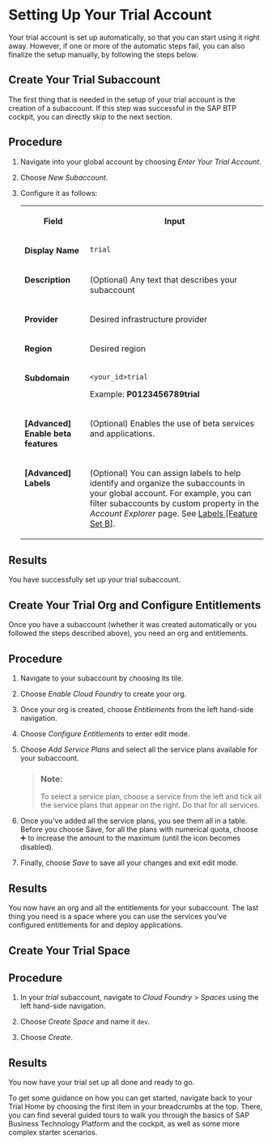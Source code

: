 <!-- loiofa5deb9cc4be4ca58070456cd2c47647 -->

<link rel="stylesheet" type="text/css" href="../css/sap-icons.css"/>

# Setting Up Your Trial Account

Your trial account is set up automatically, so that you can start using it right away. However, if one or more of the automatic steps fail, you can also finalize the setup manually, by following the steps below.

<a name="loio495f2c2fff4341e895eb0fc294991557"/>

<!-- loio495f2c2fff4341e895eb0fc294991557 -->

## Create Your Trial Subaccount

The first thing that is needed in the setup of your trial account is the creation of a subaccount. If this step was successful in the SAP BTP cockpit, you can directly skip to the next section.



## Procedure

1.  Navigate into your global account by choosing *Enter Your Trial Account*.

2.  Choose *New Subaccount*.

3.  Configure it as follows:


    <table>
    <tr>
    <th valign="top">

    Field
    
    </th>
    <th valign="top">

    Input
    
    </th>
    </tr>
    <tr>
    <td valign="top">
    
    **Display Name**
    
    </td>
    <td valign="top">
    
    `trial`
    
    </td>
    </tr>
    <tr>
    <td valign="top">
    
    **Description**
    
    </td>
    <td valign="top">
    
    \(Optional\) Any text that describes your subaccount
    
    </td>
    </tr>
    <tr>
    <td valign="top">
    
    **Provider**
    
    </td>
    <td valign="top">
    
    Desired infrastructure provider
    
    </td>
    </tr>
    <tr>
    <td valign="top">
    
    **Region**
    
    </td>
    <td valign="top">
    
    Desired region
    
    </td>
    </tr>
    <tr>
    <td valign="top">
    
    **Subdomain**
    
    </td>
    <td valign="top">
    
    `<your_id>trial`

    Example: **P0123456789trial**
    
    </td>
    </tr>
    <tr>
    <td valign="top">
    
    **\[Advanced\] Enable beta features**
    
    </td>
    <td valign="top">
    
    \(Optional\) Enables the use of beta services and applications.
    
    </td>
    </tr>
    <tr>
    <td valign="top">
    
    **\[Advanced\] Labels**
    
    </td>
    <td valign="top">
    
    \(Optional\) You can assign labels to help identify and organize the subaccounts in your global account. For example, you can filter subaccounts by custom property in the *Account Explorer* page. See [Labels \[Feature Set B\]](../10-concepts/account-model-8ed4a70.md#loioe8663c08ead648faa673b0d63c5b478e).
    
    </td>
    </tr>
    </table>
    



## Results

You have successfully set up your trial subaccount.

<a name="loio3d54b2aee0c64f7b9e257b353818b47d"/>

<!-- loio3d54b2aee0c64f7b9e257b353818b47d -->

## Create Your Trial Org and Configure Entitlements

Once you have a subaccount \(whether it was created automatically or you followed the steps described above\), you need an org and entitlements.



## Procedure

1.  Navigate to your subaccount by choosing its tile.

2.  Choose *Enable Cloud Foundry* to create your org.

3.  Once your org is created, choose *Entitlements* from the left hand-side navigation.

4.  Choose *Configure Entitlements* to enter edit mode.

5.  Choose *Add Service Plans* and select all the service plans available for your subaccount.

    > ### Note:  
    > To select a service plan, choose a service from the left and tick all the service plans that appear on the right. Do that for all services.

6.  Once you've added all the service plans, you see them all in a table. Before you choose Save, for all the plans with numerical quota, choose :heavy_plus_sign: to increase the amount to the maximum \(until the icon becomes disabled\).

7.  Finally, choose *Save* to save all your changes and exit edit mode.




<a name="loio3d54b2aee0c64f7b9e257b353818b47d__result_jqj_r3w_1jb"/>

## Results

You now have an org and all the entitlements for your subaccount. The last thing you need is a space where you can use the services you've configured entitlements for and deploy applications.

<a name="loioe9aed07891e545dd88192df013646897"/>

<!-- loioe9aed07891e545dd88192df013646897 -->

## Create Your Trial Space



## Procedure

1.  In your *trial* subaccount, navigate to *Cloud Foundry* \> *Spaces* using the left hand-side navigation.

2.  Choose *Create Space* and name it `dev`.

3.  Choose *Create*.




<a name="loioe9aed07891e545dd88192df013646897__result_q44_fjw_1jb"/>

## Results

You now have your trial set up all done and ready to go.

To get some guidance on how you can get started, navigate back to your Trial Home by choosing the first item in your breadcrumbs at the top. There, you can find several guided tours to walk you through the basics of SAP Business Technology Platform and the cockpit, as well as some more complex starter scenarios.

